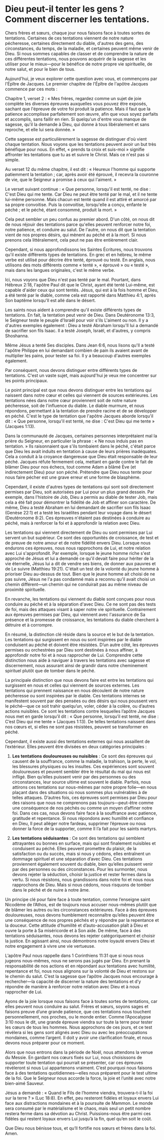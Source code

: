 # Dieu peut-il tenter les gens ? Comment discerner les tentations.

Chers frères et sœurs, chaque jour nous faisons face à toutes sortes de tentations. Certaines de ces tentations viennent de notre nature pécheresse, certaines directement du diable, d'autres des gens, des circonstances, du temps, de la maladie, et certaines peuvent même venir de Dieu. Si nous sommes capables de classer et de comprendre la nature de ces différentes tentations, nous pouvons acquérir de la sagesse et les utiliser pour le mieux—pour le bénéfice de notre propre vie spirituelle, de notre salut, et pour le bien de tous.

Aujourd'hui, je veux explorer cette question avec vous, et commençons par l'Épître de Jacques. Le premier chapitre de l'Épître de l'apôtre Jacques commence par ces mots :

Chapitre 1, verset 2 : « Mes frères, regardez comme un sujet de joie complète les diverses épreuves auxquelles vous pouvez être exposés, sachant que l'épreuve de votre foi produit la patience. Mais il faut que la patience accomplisse parfaitement son œuvre, afin que vous soyez parfaits et accomplis, sans faillir en rien. Si quelqu'un d'entre vous manque de sagesse, qu'il la demande à Dieu, qui donne à tous libéralement et sans reproche, et elle lui sera donnée. »

Cette sagesse est particulièrement la sagesse de distinguer d'où vient chaque tentation. Nous voyons que les tentations peuvent avoir un but très bénéfique pour nous. En effet, « prends ta croix et suis-moi » signifie affronter les tentations que tu as et suivre le Christ. Mais ce n'est pas si simple.

Au verset 12 du même chapitre, il est dit : « Heureux l'homme qui supporte patiemment la tentation ; car, après avoir été éprouvé, il recevra la couronne de vie, que le Seigneur a promise à ceux qui l'aiment. »

Le verset suivant continue : « Que personne, lorsqu'il est tenté, ne dise : C'est Dieu qui me tente. Car Dieu ne peut être tenté par le mal, et il ne tente lui-même personne. Mais chacun est tenté quand il est attiré et amorcé par sa propre convoitise. Puis la convoitise, lorsqu'elle a conçu, enfante le péché ; et le péché, étant consommé, produit la mort. »

Cela peut sembler un peu confus au premier abord. D'un côté, on nous dit de nous réjouir des tentations parce qu'elles peuvent renforcer notre foi, notre patience, et conduire au salut. De l'autre, on nous dit que la tentation vient de nos propres désirs, qui mènent au péché et à la mort. Si nous prenons cela littéralement, cela peut ne pas être entièrement clair.

Cependant, si nous approfondissons les Saintes Écritures, nous trouvons qu'il existe différents types de tentations. En grec et en hébreu, le même verbe est utilisé pour décrire être tenté, éprouvé ou testé. En anglais, nous utilisons des mots différents comme « tenté », « éprouvé » ou « testé », mais dans les langues originales, c'est le même verbe.

Ici, nous voyons que Dieu n'est pas tenté par le mal. Pourtant, dans Hébreux 2:18, l'apôtre Paul dit que le Christ, ayant été tenté Lui-même, est capable d'aider ceux qui sont tentés. Jésus, qui est à la fois homme et Dieu, a été tenté par le diable, comme cela est rapporté dans Matthieu 4:1, après Son baptême lorsqu'Il est allé dans le désert.

Les saints nous aident à comprendre qu'il existe différents types de tentations. En fait, la tentation peut venir de Dieu. Dans Deutéronome 13:3, le Seigneur teste le peuple d'Israël pour voir s'ils L'aiment ou non. Il y a d'autres exemples également : Dieu a testé Abraham lorsqu'Il lui a demandé de sacrifier son fils Isaac. Il a testé Joseph, Israël, et d'autres, y compris Shoshanna.

Même Jésus a tenté Ses disciples. Dans Jean 6:6, nous lisons qu'Il a testé l'apôtre Philippe en lui demandant combien de pain ils avaient avant de multiplier les pains, pour tester sa foi. Il y a beaucoup d'autres exemples également.

Par conséquent, nous devons distinguer entre différents types de tentations. C'est un vaste sujet, mais aujourd'hui je veux me concentrer sur les points principaux.

Le point principal est que nous devons distinguer entre les tentations qui naissent dans notre cœur et celles qui viennent de sources extérieures. Les tentations nées dans notre cœur proviennent soit de notre nature pécheresse, soit de l'influence du diable. Le diable murmure, et nous répondons, permettant à la tentation de prendre racine et de se développer en péché. C'est le type de tentation que l'apôtre Jacques aborde lorsqu'il dit : « Que personne, lorsqu'il est tenté, ne dise : C'est Dieu qui me tente » (Jacques 1:13).

Dans la communauté de Jacques, certaines personnes interprétaient mal la prière du Seigneur, en particulier la phrase : « Ne nous induis pas en tentation. » Ils raisonnaient que s'ils tombaient dans le péché, c'était parce que Dieu les avait induits en tentation à cause de leurs prières inadéquates. Cela a conduit à la croyance dangereuse que Dieu était responsable de leur péché. Jacques réfute fermement cela, mettant en garde contre le fait de blâmer Dieu pour nos échecs, tout comme Adam a blâmé Ève (et indirectement Dieu) pour son péché. Prétendre que Dieu nous tente pour nous faire pécher est une grave erreur et une forme de blasphème.

Cependant, il existe d'autres types de tentations qui sont soit directement permises par Dieu, soit autorisées par Lui pour un plus grand dessein. Par exemple, dans l'histoire de Job, Dieu a permis au diable de tester Job, mais cela a été fait pour démontrer la fidélité de Job et affiner son caractère. De même, Dieu a testé Abraham en lui demandant de sacrifier son fils Isaac (Genèse 22:1) et a testé les Israélites pendant leur voyage dans le désert (Deutéronome 8:2). Ces épreuves n'étaient pas destinées à conduire au péché, mais à renforcer la foi et à approfondir la relation avec Dieu.

Les tentations qui viennent directement de Dieu ou sont permises par Lui servent un but supérieur. Ce sont des opportunités de croissance, de test et de preuve de notre amour et de notre fidélité envers Dieu. Lorsque nous endurons ces épreuves, nous nous rapprochons de Lui, et notre relation avec Lui s'approfondit. Par exemple, lorsque le jeune homme riche s'est approché de Jésus et lui a demandé ce qu'il devait faire pour hériter de la vie éternelle, Jésus lui a dit de vendre ses biens, de donner aux pauvres et de Le suivre (Matthieu 19:21). C'était un test de la volonté du jeune homme à prioriser Dieu au-dessus de tout. Bien que le jeune homme ait choisi de ne pas suivre, Jésus ne l'a pas condamné mais a reconnu qu'il avait choisi un chemin différent—un chemin qui ne conduirait pas au même niveau de proximité spirituelle.

En revanche, les tentations qui viennent du diable sont conçues pour nous conduire au péché et à la séparation d'avec Dieu. Ce ne sont pas des tests de foi, mais des attaques visant à saper notre vie spirituelle. Contrairement aux épreuves permises par Dieu, qui viennent avec l'assurance de Sa présence et la promesse de croissance, les tentations du diable cherchent à détruire et à corrompre.

En résumé, la distinction clé réside dans la source et le but de la tentation. Les tentations qui surgissent en nous ou sont inspirées par le diable conduisent au péché et doivent être résistées. D’un autre côté, les épreuves permises ou orchestrées par Dieu sont destinées à nous affiner, à approfondir notre foi et à nous rapprocher de Lui. Comprendre cette distinction nous aide à naviguer à travers les tentations avec sagesse et discernement, nous assurant ainsi de grandir dans notre cheminement spirituel plutôt que de tomber dans le péché.

La principale distinction que nous devons faire est entre les tentations qui surgissent en nous et celles qui viennent de sources externes. Les tentations qui prennent naissance en nous découlent de notre nature pécheresse ou sont inspirées par le diable. Ces tentations internes se manifestent souvent par des pensées ou des désirs qui nous poussent vers le péché—que ce soit trahir quelqu’un, voler, céder à la colère, ou d’autres actions nuisibles. Ce sont les tentations contre lesquelles l’apôtre Jacques nous met en garde lorsqu’il dit : « Que personne, lorsqu’il est tenté, ne dise : C’est Dieu qui me tente » (Jacques 1:13). De telles tentations naissent dans nos cœurs et, si elles ne sont pas résistées, peuvent se transformer en péché.

Cependant, il existe aussi des tentations externes qui nous assaillent de l’extérieur. Elles peuvent être divisées en deux catégories principales :

1. **Les tentations douloureuses ou nuisibles** : Ce sont des épreuves qui causent de la souffrance, comme la maladie, la trahison, la perte, le vol, les blessures physiques ou les insultes. Ces expériences sont souvent douloureuses et peuvent sembler être le résultat du mal qui nous est infligé. Bien qu’elles puissent venir par des personnes ou des circonstances, leur source ultime est souvent le diable. Parfois, nous attirons ces tentations sur nous-mêmes par notre propre folie—en nous plaçant dans des situations où nous sommes plus vulnérables à de telles attaques. D’autres fois, ces épreuves sont permises par Dieu pour des raisons que nous ne comprenons pas toujours—peut-être comme une conséquence de nos péchés ou comme un moyen d’affiner notre foi. Dans ces cas, nous devons faire face à la souffrance avec patience, gratitude et repentance. Si nous répondons avec humilité et confiance en Dieu, Il peut alléger notre fardeau, supprimer l’épreuve ou nous donner la force de la supporter, comme Il l’a fait pour les saints martyrs.

2. **Les tentations séduisantes** : Ce sont des tentations qui semblent attrayantes ou bonnes en surface, mais qui sont finalement nuisibles et conduisent au péché. Elles peuvent promettre du plaisir, de la satisfaction ou du succès, mais si nous y cédons, elles entraînent un dommage spirituel et une séparation d’avec Dieu. Ces tentations proviennent également souvent du diable, bien qu’elles puissent venir par des personnes ou des circonstances. Pour les surmonter, nous devons rejeter la séduction, choisir la justice et rester fermes dans la vertu. Si nous résistons, nous grandissons dans notre foi et nous nous rapprochons de Dieu. Mais si nous cédons, nous risquons de tomber dans le péché et de nuire à notre âme.

Un principe clé pour faire face à toute tentation, comme l’enseigne saint Nicodème de l’Athos, est de toujours nous accuser nous-mêmes plutôt que de blâmer les autres ou les circonstances extérieures. Face à des épreuves douloureuses, nous devons humblement reconnaître qu’elles peuvent être une conséquence de nos propres péchés et y répondre par la repentance et la douceur. Cette attitude d’humilité et d’auto-accusation plaît à Dieu et ouvre la porte à Sa miséricorde et à Son aide. De même, face à des tentations séduisantes, nous devons les rejeter catégoriquement et choisir la justice. En agissant ainsi, nous démontrons notre loyauté envers Dieu et notre engagement à vivre une vie vertueuse.

L’apôtre Paul nous rappelle dans 1 Corinthiens 11:31 que si nous nous jugeons nous-mêmes, nous ne serons pas jugés par Dieu. En prenant la responsabilité de nos actions et en répondant aux tentations avec humilité, repentance et foi, nous nous alignons sur la volonté de Dieu et restons sur le chemin du salut. C’est la sagesse que l’apôtre Jacques nous encourage à rechercher—la capacité de discerner la nature des tentations et d’y répondre de manière à renforcer notre relation avec Dieu et à nous rapprocher de Lui.

Ayons de la joie lorsque nous faisons face à toutes sortes de tentations, car elles peuvent nous conduire au salut. Frères et sœurs, soyons sages et faisons preuve d’une grande patience, que ces tentations nous touchent personnellement, nos proches, ou le monde entier. Comme l’Apocalypse 3:10 nous le dit, une grande épreuve viendra sur toute la terre pour tester les cœurs de tous les hommes. Nous approchons de ces jours, et ce test révélera si les gens sont alignés avec Dieu ou avec les préoccupations mondaines, comme l’argent. Il doit y avoir une clarification finale, et nous devons nous préparer pour ce moment.

Alors que nous entrons dans la période de Noël, nous attendons la venue du Messie. En gardant nos cœurs fixés sur Lui, nous choisissons de supporter toute tentation qui pourrait se présenter, car ces épreuves révéleront si nous Lui appartenons vraiment. C’est pourquoi nous faisons face à des tentations quotidiennes—elles nous préparent pour le test ultime de la foi. Que le Seigneur nous accorde la force, la joie et l’unité avec notre bien-aimé Sauveur.

Jésus a demandé : « Quand le Fils de l’homme viendra, trouvera-t-il la foi sur la terre ? » (Luc 18:8). En effet, peu resteront fidèles et loyaux envers Lui face aux distractions mondaines et à la poursuite de Mammon. Le monde sera consumé par le matérialisme et le chaos, mais seul un petit nombre restera ferme dans sa dévotion au Christ. Puissions-nous être parmi ces fidèles qui restent loyaux envers Lui jusqu’à la fin, quel qu’en soit le coût.

Que Dieu nous bénisse tous, et qu’Il fortifie nos sœurs et frères dans la foi. Amen.

